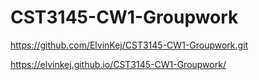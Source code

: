 # CST3145-CW1-Groupwork

https://github.com/ElvinKej/CST3145-CW1-Groupwork.git

https://elvinkej.github.io/CST3145-CW1-Groupwork/
